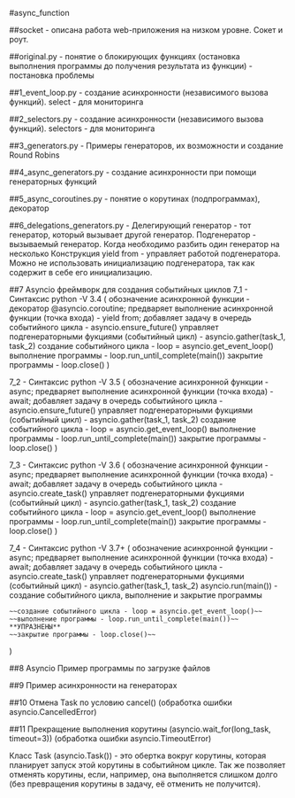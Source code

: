 #async_function 

##socket - описана работа web-приложения на низком уровне. Сокет и роут.

##original.py - понятие о блокирующих функциях (остановка выполнения программы до получения результата из функции) - постановка проблемы

##1_event_loop.py - создание асинхронности (независимого вызова функций). select - для мониторинга

##2_selectors.py - создание асинхронности (независимого вызова функций). selectors - для мониторинга

##3_generators.py - Примеры генераторов, их возможности и создание Round Robins

##4_async_generators.py - создание асинхронности при помощи генераторных функций

##5_async_coroutines.py - понятие о корутинах (подпрограммах), декоратор

##6_delegations_generators.py - Делегирующий генератор - тот генератор, который вызывает другой генератор. Подгенератор - вызываемый генератор. Когда необходимо разбить один генератор на несколько
Конструкция yield from - управляет работой подгенератора. Можно не использовать инициализацию подгенератора, так как содержит в себе его инициализацию.

##7 Asyncio фреймворк для создания событийных циклов
7_1 - Синтаксис python -V 3.4 (
    обозначение асинхронной функции - декоратор @asyncio.coroutine; 
    предваряет выполнение асинхронной функции (точка входа) - yield from;
    добавляет задачу в очередь событийного цикла - asyncio.ensure_future()
    управляет подгенераторными фукциями (событийный цикл) - asyncio.gather(task_1, task_2)
    создание событийного цикла - loop = asyncio.get_event_loop()
    выполнение программы - loop.run_until_complete(main())
    закрытие программы - loop.close()
)

7_2 - Синтаксис python -V 3.5 (
    обозначение асинхронной функции - async; 
    предваряет выполнение асинхронной функции (точка входа) - await;
    добавляет задачу в очередь событийного цикла - asyncio.ensure_future()
    управляет подгенераторными фукциями (событийный цикл) - asyncio.gather(task_1, task_2)
    создание событийного цикла - loop = asyncio.get_event_loop()
    выполнение программы - loop.run_until_complete(main())
    закрытие программы - loop.close()
)

7_3 - Синтаксис python -V 3.6 (
    обозначение асинхронной функции - async; 
    предваряет выполнение асинхронной функции (точка входа) - await;
    добавляет задачу в очередь событийного цикла - asyncio.create_task()
    управляет подгенераторными фукциями (событийный цикл) - asyncio.gather(task_1, task_2)
    создание событийного цикла - loop = asyncio.get_event_loop()
    выполнение программы - loop.run_until_complete(main())
    закрытие программы - loop.close()
)

7_4 - Синтаксис python -V 3.7+  (
    обозначение асинхронной функции - async; 
    предваряет выполнение асинхронной функции (точка входа) - await;
    добавляет задачу в очередь событийного цикла - asyncio.create_task()
    управляет подгенераторными фукциями (событийный цикл) - asyncio.gather(task_1, task_2)
    asyncio.run(main()) - создание событийного цикла, выполнение и закрытие программы

    ~~создание событийного цикла - loop = asyncio.get_event_loop()~~
    ~~выполнение программы - loop.run_until_complete(main())~~          **УПРАЗНЕНЫ**
    ~~закрытие программы - loop.close()~~
)

##8 Asyncio Пример программы по загрузке файлов

##9 Пример асинхронности на генераторах

##10 Отмена Task по условию cancel() (обработка ошибки asyncio.CancelledError)

##11 Прекращение выполнения корутины (asyncio.wait_for(long_task, timeout=3)) (обработка ошибки asyncio.TimeoutError)


Класс Task (asyncio.Task()) - это обертка вокруг корутины, которая планирует запуск этой корутины в событийном цикле. Так же позволяет отменять корутины, если, например, она выполняется слишком долго (без превращения корутины в задачу, её отменить не получится).